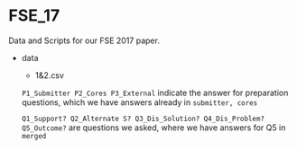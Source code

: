 # FSE_17
Data and Scripts for our FSE 2017 paper.

- data
  - 1&2.csv
  
  `P1_Submitter P2_Cores P3_External` indicate the answer for preparation questions, which we have answers already in `submitter, cores`
  
  `Q1_Support? Q2_Alternate S? Q3_Dis_Solution? Q4_Dis_Problem? Q5_Outcome?` are questions we asked, where we have answers for Q5 in `merged`
